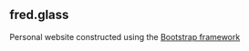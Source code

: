 ## fred.glass
Personal website constructed using the <a href="https://getbootstrap.com">Bootstrap framework</a>
